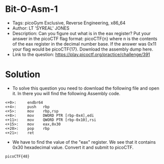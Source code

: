 # Bit-O-Asm-1
- Tags: picoGym Exclusive, Reverse Engineering, x86_64
- Author: LT 'SYREAL' JONES
- Description: Can you figure out what is in the eax register? Put your answer in the picoCTF flag format: picoCTF{n} where n is the contents of the eax register in the decimal number base. If the answer was 0x11 your flag would be picoCTF{17}. Download the assembly dump here.
- Link to the question: https://play.picoctf.org/practice/challenge/391

# Solution
- To solve this question you need to download the following file and open it. In there you will find the following Assembly code.

```
<+0>:     endbr64 
<+4>:     push   rbp
<+5>:     mov    rbp,rsp
<+8>:     mov    DWORD PTR [rbp-0x4],edi
<+11>:    mov    QWORD PTR [rbp-0x10],rsi
<+15>:    mov    eax,0x30
<+20>:    pop    rbp
<+21>:    ret
```

- We have to find the value of the "eax" register. We see that it contains 0x30 hexadecimal value. Convert it and submit to picoCTF.

```
picoCTF{48}
```
